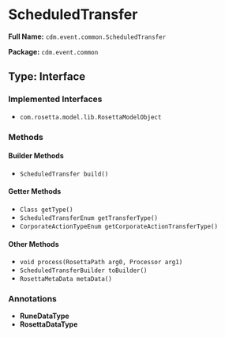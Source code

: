 # ScheduledTransfer

**Full Name:** `cdm.event.common.ScheduledTransfer`

**Package:** `cdm.event.common`

## Type: Interface

### Implemented Interfaces

- `com.rosetta.model.lib.RosettaModelObject`

### Methods

#### Builder Methods

- `ScheduledTransfer build()`

#### Getter Methods

- `Class getType()`
- `ScheduledTransferEnum getTransferType()`
- `CorporateActionTypeEnum getCorporateActionTransferType()`

#### Other Methods

- `void process(RosettaPath arg0, Processor arg1)`
- `ScheduledTransferBuilder toBuilder()`
- `RosettaMetaData metaData()`

### Annotations

- **RuneDataType**
- **RosettaDataType**

